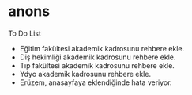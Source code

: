 # anons

To Do List

 - Eğitim fakültesi akademik kadrosunu rehbere ekle.
 - Diş hekimliği akademik kadrosunu rehbere ekle.
 - Tıp fakültesi akademik kadrosunu rehbere ekle.
 - Ydyo akademik kadrosunu rehbere ekle.
 - Erüzem, anasayfaya eklendiğinde hata veriyor.
